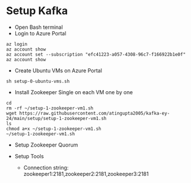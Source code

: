 # Setup Kafka
- Open Bash terminal
- Login to Azure Portal
```
az login
az account show
az account set --subscription "efc41223-a057-4308-96c7-f166922b1e0f"
az account show
```

- Create Ubuntu VMs on Azure Portal
```
sh setup-0-ubuntu-vms.sh
```

- Install Zookeeper Single on each VM one by one
```
cd
rm -rf ~/setup-1-zookeeper-vm1.sh
wget https://raw.githubusercontent.com/atingupta2005/kafka-ey-24/main/setup/setup-1-zookeeper-vm1.sh
ls
chmod a+x ~/setup-1-zookeeper-vm1.sh
~/setup-1-zookeeper-vm1.sh
```

- Setup Zookeeper Quorum

- Setup Tools
  - Connection string: zookeeper1:2181,zookeeper2:2181,zookeeper3:2181